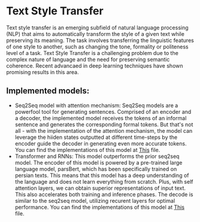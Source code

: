 # Text Style Transfer
Text style transfer is an emerging subfield of natural language processing (NLP) that aims to automatically transform the style of a given text while preserving its meaning. The task involves transferring the linguistic features of one style to another, such as changing the tone, formality or politeness level of a task. Text Style Transfer is a challenging problem due to the complex nature of language and the need for preserving semantic coherence. Recent advancaed in deep learning techniques have shown promising results in this area.

## Implemented models:
- Seq2Seq model with attention mechanism: Seq2Seq models are a powerfool tool for generating sentences. Comprised of an encoder and a decoder, the implemented model receives the tokens of an informal sentence and generates the corresponding formal tokens. But that's not all - with the implementation of the attention mechanism, the model can leverage the hiiden states outputted at different time-steps by the encoder guide the decoder in generating even more accurate tokens. You can find the implementations of this model at [This](Seq2Seq_TST.ipynb) file.
- Transformer and RNNs: This model outperforms the prior seq2seq model. The encoder of this model is powered by a pre-trained large language model, parsBert, which has been specifically trained on persian texts. This means that this model has  a deep understanding of the language and does not learn everything from scratch. Plus, with self attention layers, we can obtain superior representations of input text. This also accelerates both training and inference phases. The decode is similar to the seq2seq model, utilizing recurent layers for optimal performance. You can find the implementations of this model at [This](Trans_RNN.ipynb) file.
